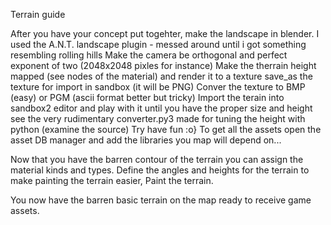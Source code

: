 Terrain guide

After you have your concept put togehter, make the landscape in blender.
I used the A.N.T. landscape plugin - messed around until i got something resembling rolling hills
Make the camera be orthogonal and perfect exponent of two (2048x2048 pixles for instance)
Make the therrain height mapped (see nodes of the material) and render it to a texture
save_as the texture for import in sandbox (it will be PNG)
Conver the texture to BMP (easy) or PGM (ascii format better but tricky)
Import the terain into sandbox2 editor and play with it until you have the proper size and height
see the very rudimentary converter.py3 made for tuning the height with python (examine the source)
Try have fun :o}
To get all the assets open the asset DB manager and add the libraries you map will depend on...

Now that you have the barren contour of the terrain you can assign the material kinds and types.
Define the angles and heights for the terrain to make painting the terrain easier,
Paint the terrain.

You now have the barren basic terrain on the map ready to receive game assets.
